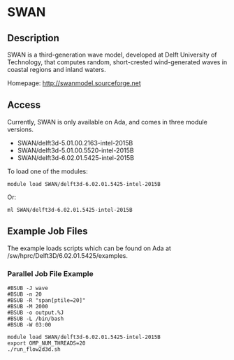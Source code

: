 # SWAN

## Description

SWAN is a third-generation wave model, developed at Delft University of
Technology, that computes random, short-crested wind-generated waves in
coastal regions and inland waters.

Homepage: <http://swanmodel.sourceforge.net>

## Access

Currently, SWAN is only available on Ada, and comes in three module
versions.

  - SWAN/delft3d-5.01.00.2163-intel-2015B
  - SWAN/delft3d-5.01.00.5520-intel-2015B
  - SWAN/delft3d-6.02.01.5425-intel-2015B

To load one of the modules:

`module load SWAN/delft3d-6.02.01.5425-intel-2015B`

Or:

`ml SWAN/delft3d-6.02.01.5425-intel-2015B`

## Example Job Files

The example loads scripts which can be found on Ada at
/sw/hprc/Delft3D/6.02.01.5425/examples.

### Parallel Job File Example

`#BSUB -J wave`  
`#BSUB -n 20`  
`#BSUB -R "span[ptile=20]"`  
`#BSUB -M 2000`  
`#BSUB -o output.%J`  
`#BSUB -L /bin/bash`  
`#BSUB -W 03:00`  
  
`module load SWAN/delft3d-6.02.01.5425-intel-2015B`  
`export OMP_NUM_THREADS=20`  
`./run_flow2d3d.sh`
